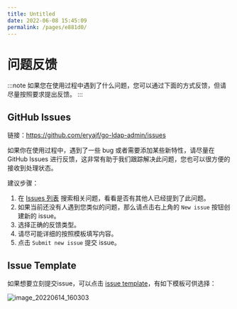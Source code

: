```yaml
---
title: Untitled
date: 2022-06-08 15:45:09
permalink: /pages/e881d0/
---
```


# 问题反馈

:::note
如果您在使用过程中遇到了什么问题，您可以通过下面的方式反馈，但请尽量按照要求提出反馈。
:::

## GitHub Issues

链接：https://github.com/eryajf/go-ldap-admin/issues

如果你在使用过程中，遇到了一些 bug 或者需要添加某些新特性，请尽量在 GitHub Issues 进行反馈，这非常有助于我们跟踪解决此问题，您也可以很方便的接收到处理状态。

建议步骤：

1. 在 [Issues 列表](https://github.com/eryajf/go-ldap-admin/issues) 搜索相关问题，看看是否有其他人已经提到了此问题。
2. 如果当前还没有人遇到您类似的问题，那么请点击右上角的 `New issue` 按钮创建新的 issue。
3. 选择正确的反馈类型。
4. 请尽可能详细的按照模板填写内容。
5. 点击 `Submit new issue` 提交 issue。

## Issue Template

如果想要立刻提交issue，可以点击 [issue template](https://github.com/eryajf/go-ldap-admin/issues/new/choose)，有如下模板可供选择：

![image_20220614_160303](https://cdn.staticaly.com/gh/eryajf/tu/main/img/image_20220614_160303.png)